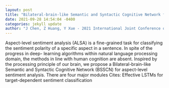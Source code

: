 ```yaml
--- 
layout: post 
title: "Bilateral-brain-like Semantic and Syntactic Cognitive Network for Aspect-level Sentiment Analysis" 
date: 2021-09-28 14:54:04 -0400 
categories: jekyll update 
author: "J Chen, Z Huang, Y Xue - 2021 International Joint Conference on Neural , 2021" 
--- 
```

Aspect-level sentiment analysis (ALSA) is a fine-grained task for classifying the sentiment polarity of a specific aspect in a sentence. In spite of the progress in deep- learning algorithms within natural language processing domain, the methods in line with human cognition are absent. Inspired by the processing principle of our brain, we propose a Bilateral-brain-like Semantic and Syntactic Cognitive Network (BSSCN) for aspect-level sentiment analysis. There are four major modules Cites: Effective LSTMs for target-dependent sentiment classification